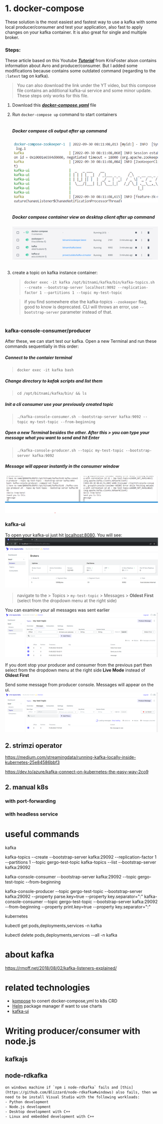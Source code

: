 # 1. docker-compose

These solution is the most easiest and fastest way to use a kafka with some local producer/consumer and test your application, also fast to apply changes on your kafka container. It is also great for single and multiple broker.

### Steps:
These article based on this Youtube
***[Tutorial](https://www.youtube.com/watch?v=EiDLKECLcZw&ab_channel=KrisFoster)*** from KrisFoster alson contains information about Avro and producer/consumer. But I added some modifications because contains some outdated command (regarding to the `:latest` tag on kafka). 
        
> You can also download the link under the YT video, but this compose file contains an additional kafka-ui service and some minor update. These steps only works for this file.

1. Download this ***[docker-compose.yaml](../docker-compose/docker-compose.yml)*** file
1. Run `docker-compose up` command to start containers<br><br>

   ##### Docker compose cli output after up command
   ![Docker compose cli output after up command](./assets/images/docker-compose-cli.png)<br><br>

   ##### Docker compose container view on desktop client after up command
   ![Docker compose container view on desktop client after up command](./assets/images/docker-compose-docker-destkop-ui.png)<br><br>

1. create a topic on kafka instance container: 
   > `docker exec -it kafka /opt/bitnami/kafka/bin/kafka-topics.sh --create --bootstrap-server localhost:9092 --replication-factor 1 --partitions 1 --topic my-test-topic`

   > if you find somewhere else the kafka-topics `--zookeeper` flag, good to know is deprecated. CLI will throws an error, use `--bootstrap-server` parameter instead of that.

### <br>kafka-console-consumer/producer<br>

After these, we can start test our kafka. Open a new Terminal and run these commands sequentially in this order:

   ##### Connect to the contaier terminal
   > `docker exec -it kafka bash`

   ##### Change directory to kafak scripts and list them
   > `cd /opt/bitnami/kafka/bin/ && ls`

   ##### Init a cli consumer use your previously created topic
   > `./kafka-console-consumer.sh --bootstrap-server kafka:9092 --topic my-test-topic --from-beginning`

   ##### Open a new Terminal besides the other. After this > you can type your message what you want to send and hit **Enter**
   > `./kafka-console-producer.sh --topic my-test-topic --bootstrap-server kafka:9092`

   ##### Message will appear instantly in the consumer window
   ![kafka-console-consumer/producer](./assets/images/kafka-console-prod-and-cons.png)

### kafka-ui<br>

To open your kafka-ui just hit [localhost:8080](http://localhost:8080). You will see:
   ![kafka-ui](./assets/images/kafka-ui.png)

> navigate to the > Topics > `my-test-topic` > Messages > **Oldest First** (select from the dropdown menu at the right side)

You can examine your all messages was sent earlier![kafka-ui all messages](./assets/images/kafka-ui-messages.png)

If you dont stop your producer and consumer from the previous part then select from the dropdown menu at the right side **Live Mode** instead of **Oldest First**

Send some message from producer console. Messages will appear on the ui.
![kafka-ui live messages](./assets/images/kafka-ui-live-messages.png)


## 2. strimzi operator

https://medium.com/streamingdata/running-kafka-locally-inside-kubernetes-25e84586bbf3

https://dev.to/azure/kafka-connect-on-kubernetes-the-easy-way-2co9

## 2. manual k8s

### with port-forwarding

### with headless service


# useful commands
kafka

kafka-topics --create --bootstrap-server kafka:29092 --replication-factor 1 --partitions 1 --topic gergo-test-topic
kafka-topics --list --bootstrap-server kafka:29092

kafka-console-consumer --bootstrap-server kafka:29092 --topic gergo-test-topic --from-beginning

kafka-console-producer --topic gergo-test-topic --bootstrap-server kafka:29092 --property parse.key=true --property key.separator=":"
kafka-console-consumer --topic gergo-test-topic --bootstrap-server kafka:29092 --from-beginning --property print.key=true --property key.separator=":"

kubernetes

kubectl get pods,deployments,services -n kafka

kubectl delete pods,deployments,services --all -n kafka


# about kafka
https://rmoff.net/2018/08/02/kafka-listeners-explained/

# related technologies
- [kompose](https://kompose.io/) to conert docker-compose,yml to k8s CRD
- [Helm](https://helm.sh/) package manager if want to use charts
- [kafka-ui](https://github.com/provectus/kafka-ui)

# Writing producer/consumer with node.js

## kafkajs
## node-rdkafka

    on windows machine if `npm i node-rdkafka` fails and [this](https://github.com/Blizzard/node-rdkafka#windows) also fails, then we need to be install Visual Studio with the following workloads:
    - Python development
    - Node.js development
    - Desktop development with C++
    - Linux and embedded development with C++